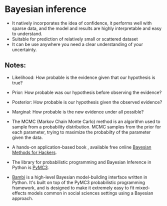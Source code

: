 # Bayesian inference

* It natively incorporates the idea of confidence, it performs well with sparse data, and the model and results are highly interpretable and easy to understand.
* Suitable for prediction of relatively small or scattered dataset
* It can be use anywhere you need a clear understanding of your uncertainty.

## Notes:

* Likelihood: How probable is the evidence given that our hypothesis is true? 

* Prior: How probable was our hypothesis before observing the evidence?

* Posterior: How probable is our hypothesis given the observed evidence?

* Marginal: How probable is the new evidence under all possible?
   
* The MCMC (Markov Chain Monte Carlo) method is an algorithm used to sample from a probability distribution. MCMC samples from the prior for each parameter, trying to maximize the probabilty of the parameter given the data.
   
* A hands-on application-based book , available free online [Bayesian Methods for Hackers](https://github.com/CamDavidsonPilon/Probabilistic-Programming-and-Bayesian-Methods-for-Hackers).

* The library for probabilistic programming and Bayesian Inference in Python is [PyMC3](https://github.com/pymc-devs/pymc).

* [Bambi](https://github.com/bambinos/bambi) is a high-level Bayesian model-building interface written in Python. It's built on top of the PyMC3 probabilistic programming framework, and is designed to make it extremely easy to fit mixed-effects models common in social sciences settings using a Bayesian approach.
